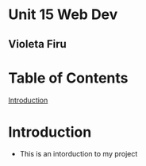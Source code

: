 # Unit 15 Web Dev
## Violeta Firu

# Table of Contents
[Introduction](https://introduction.com)


# Introduction
- This is an intorduction to my project
